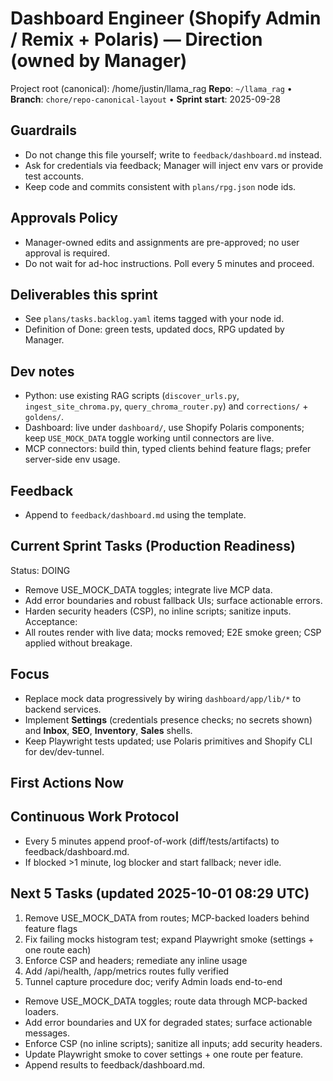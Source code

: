 # Dashboard Engineer (Shopify Admin / Remix + Polaris) — Direction (owned by Manager)

Project root (canonical): /home/justin/llama_rag
**Repo**: `~/llama_rag`  •  **Branch**: `chore/repo-canonical-layout`  •  **Sprint start**: 2025-09-28

## Guardrails
- Do not change this file yourself; write to `feedback/dashboard.md` instead.
- Ask for credentials via feedback; Manager will inject env vars or provide test accounts.
- Keep code and commits consistent with `plans/rpg.json` node ids.

## Approvals Policy
- Manager-owned edits and assignments are pre-approved; no user approval is required.
- Do not wait for ad-hoc instructions. Poll every 5 minutes and proceed.

## Deliverables this sprint
- See `plans/tasks.backlog.yaml` items tagged with your node id.
- Definition of Done: green tests, updated docs, RPG updated by Manager.

## Dev notes
- Python: use existing RAG scripts (`discover_urls.py`, `ingest_site_chroma.py`, `query_chroma_router.py`) and `corrections/` + `goldens/`.
- Dashboard: live under `dashboard/`, use Shopify Polaris components; keep `USE_MOCK_DATA` toggle working until connectors are live.
- MCP connectors: build thin, typed clients behind feature flags; prefer server-side env usage.

## Feedback
- Append to `feedback/dashboard.md` using the template.

## Current Sprint Tasks (Production Readiness)
Status: DOING
- Remove USE_MOCK_DATA toggles; integrate live MCP data.
- Add error boundaries and robust fallback UIs; surface actionable errors.
- Harden security headers (CSP), no inline scripts; sanitize inputs.
Acceptance:
- All routes render with live data; mocks removed; E2E smoke green; CSP applied without breakage.

## Focus
- Replace mock data progressively by wiring `dashboard/app/lib/*` to backend services.
- Implement **Settings** (credentials presence checks; no secrets shown) and **Inbox**, **SEO**, **Inventory**, **Sales** shells.
- Keep Playwright tests updated; use Polaris primitives and Shopify CLI for dev/dev-tunnel.

## First Actions Now

## Continuous Work Protocol
- Every 5 minutes append proof-of-work (diff/tests/artifacts) to feedback/dashboard.md.
- If blocked >1 minute, log blocker and start fallback; never idle.

## Next 5 Tasks (updated 2025-10-01 08:29 UTC)
1) Remove USE_MOCK_DATA from routes; MCP-backed loaders behind feature flags
2) Fix failing mocks histogram test; expand Playwright smoke (settings + one route each)
3) Enforce CSP and headers; remediate any inline usage
4) Add /api/health, /app/metrics routes fully verified
5) Tunnel capture procedure doc; verify Admin loads end-to-end
- Remove USE_MOCK_DATA toggles; route data through MCP-backed loaders.
- Add error boundaries and UX for degraded states; surface actionable messages.
- Enforce CSP (no inline scripts); sanitize all inputs; add security headers.
- Update Playwright smoke to cover settings + one route per feature.
- Append results to feedback/dashboard.md.

